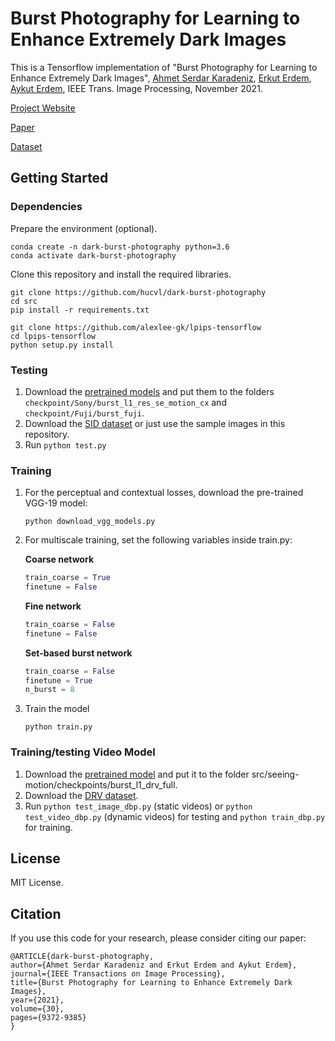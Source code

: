 # Burst Photography for Learning to Enhance Extremely Dark Images

This is a Tensorflow implementation of "Burst Photography for Learning to Enhance Extremely Dark Images", [Ahmet Serdar Karadeniz](https://askaradeniz.github.io), [Erkut Erdem](https://web.cs.hacettepe.edu.tr/~erkut/), [Aykut Erdem](https://web.cs.hacettepe.edu.tr/~aykut/), IEEE Trans. Image Processing, November 2021.


[Project Website](https://hucvl.github.io/dark-burst-photography)

[Paper](https://arxiv.org/pdf/2006.09845.pdf)

[Dataset](https://github.com/cchen156/Learning-to-See-in-the-Dark)

## Getting Started

### Dependencies

Prepare the environment (optional).
```
conda create -n dark-burst-photography python=3.6
conda activate dark-burst-photography
``` 


Clone this repository and install the required libraries.
```
git clone https://github.com/hucvl/dark-burst-photography
cd src
pip install -r requirements.txt

git clone https://github.com/alexlee-gk/lpips-tensorflow
cd lpips-tensorflow
python setup.py install
```

### Testing

1. Download the [pretrained models](https://drive.google.com/file/d/1-8VdqvM3K6K2c7LjeNnbiyecWcpdLfIF/view?usp=sharing) and put them to the folders `checkpoint/Sony/burst_l1_res_se_motion_cx` and `checkpoint/Fuji/burst_fuji`.
2. Download the [SID dataset](https://github.com/cchen156/Learning-to-See-in-the-Dark) or just use the sample images in this repository.
3. Run `python test.py`

### Training

1. For the perceptual and contextual losses, download the pre-trained VGG-19 model:
    ```
    python download_vgg_models.py
    ```

2. For multiscale training, set the following variables inside train.py:


    **Coarse network**
    ```python
    train_coarse = True
    finetune = False
    ```

    **Fine network**
    ```python
    train_coarse = False
    finetune = False
    ```

    **Set-based burst network**
    ```python
    train_coarse = False
    finetune = True
    n_burst = 8
    ```

2. Train the model
    ```
    python train.py
    ```

### Training/testing Video Model

1. Download the [pretrained model](https://drive.google.com/file/d/1-74CghpfYES7QhYXn1N-DhL4TF0U44Oe/view?usp=sharing) and put it to the folder src/seeing-motion/checkpoints/burst_l1_drv_full.
2. Download the [DRV dataset](https://github.com/cchen156/Seeing-Motion-in-the-Dark).
3. Run `python test_image_dbp.py` (static videos) or `python test_video_dbp.py` (dynamic videos) for testing and `python train_dbp.py` for training.

## License
MIT License.


## Citation
If you use this code for your research, please consider citing our paper: 
```
@ARTICLE{dark-burst-photography,
author={Ahmet Serdar Karadeniz and Erkut Erdem and Aykut Erdem},
journal={IEEE Transactions on Image Processing},
title={Burst Photography for Learning to Enhance Extremely Dark Images},
year={2021},
volume={30},
pages={9372-9385}
}
```
